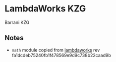# LambdaWorks KZG

Barrani KZG

## Notes

* `math` module copied from [lambdaworks](https://github.com/lambdaclass/lambdaworks/) rev fa1dcdeb75240fb1f478569e9d9c738b22caad9b
